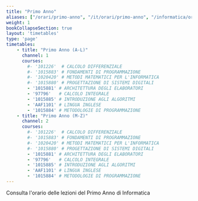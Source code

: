 ```yaml
---
title: "Primo Anno"
aliases: ["/orari/primo-anno", "/it/orari/primo-anno", "/informatica/orari/primo-anno"]
weight: 1
bookCollapseSection: true
layout: 'timetables'
type: 'page'
timetables:
    - title: "Primo Anno (A-L)"
      channel: 1
      courses:
        #- '101226'  # CALCOLO DIFFERENZIALE
        #- '1015883' # FONDAMENTI DI PROGRAMMAZIONE
        #- '1020420' # METODI MATEMATICI PER L'INFORMATICA
        #- '1015880' # PROGETTAZIONE DI SISTEMI DIGITALI
        - '1015881' # ARCHITETTURA DEGLI ELABORATORI
        - '97796'   # CALCOLO INTEGRALE
        - '1015885' # INTRODUZIONE AGLI ALGORITMI
        - 'AAF1101' # LINGUA INGLESE
        - '1015884' # METODOLOGIE DI PROGRAMMAZIONE
    - title: "Primo Anno (M-Z)"
      channel: 2
      courses:
        #- '101226'  # CALCOLO DIFFERENZIALE
        #- '1015883' # FONDAMENTI DI PROGRAMMAZIONE
        #- '1020420' # METODI MATEMATICI PER L'INFORMATICA
        #- '1015880' # PROGETTAZIONE DI SISTEMI DIGITALI
        - '1015881' # ARCHITETTURA DEGLI ELABORATORI
        - '97796'   # CALCOLO INTEGRALE
        - '1015885' # INTRODUZIONE AGLI ALGORITMI
        - 'AAF1101' # LINGUA INGLESE
        - '1015884' # METODOLOGIE DI PROGRAMMAZIONE
---
```


Consulta l'orario delle lezioni del Primo Anno di Informatica
